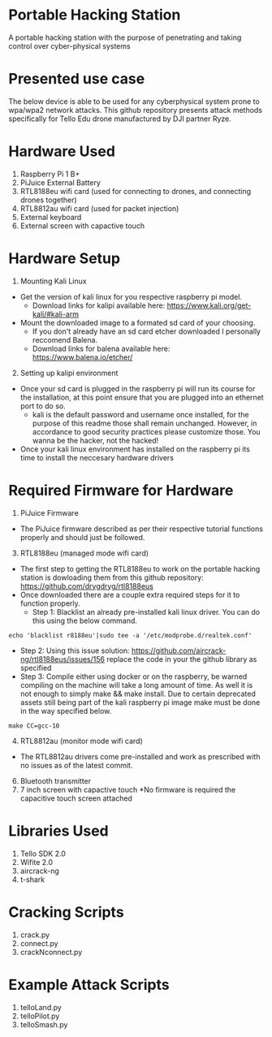# Portable Hacking Station
A portable hacking station with the purpose of penetrating and taking control over cyber-physical systems

# Presented use case
The below device is able to be used for any cyberphysical system prone to wpa/wpa2 network attacks. This github repository presents attack methods specifically for Tello Edu drone manufactured by DJI partner Ryze.

# Hardware Used
1) Raspberry Pi 1 B+
2) PiJuice External Battery
3) RTL8188eu wifi card (used for connecting to drones, and connecting drones together)
4) RTL8812au wifi card (used for packet injection)
5) External keyboard
6) External screen with capactive touch

# Hardware Setup
1) Mounting Kali Linux
* Get the version of kali linux for you respective raspberry pi model. 
  * Download links for kalipi available here: https://www.kali.org/get-kali/#kali-arm 
* Mount the downloaded image to a formated sd card of your choosing.
  * If you don't already have an sd card etcher downloaded I personally reccomend Balena.
  * Download links for balena available here: https://www.balena.io/etcher/
2) Setting up kalipi environment 
* Once your sd card is plugged in the raspberry pi will run its course for the installation, at this point ensure that you are plugged into an ethernet port to do so. 
  * kali is the default password and username once installed, for the purpose of this readme those shall remain unchanged. However, in accordance to good security practices please customize those. You wanna be the hacker, not the hacked!
* Once your kali linux environment has installed on the raspberry pi its time to install the neccesary hardware drivers

# Required Firmware for Hardware
1) PiJuice Firmware
* The PiJuice firmware described as per their respective tutorial functions properly and should just be followed. 
3) RTL8188eu (managed mode wifi card)
* The first step to getting the RTL8188eu to work on the portable hacking station is dowloading them from this github repository: https://github.com/drygdryg/rtl8188eus
* Once downloaded there are a couple extra required steps for it to function properly.
  * Step 1: Blacklist an already pre-installed kali linux driver. You can do this using the below command.
 ```
 echo 'blacklist r8188eu'|sudo tee -a '/etc/modprobe.d/realtek.conf'
 ```
  * Step 2: Using this issue solution: https://github.com/aircrack-ng/rtl8188eus/issues/156 replace the code in your the github library as specified 
  * Step 3: Compile either using docker or on the raspberry, be warned compiling on the machine will take a long amount of time. As well it is not enough to simply make && make install. Due to certain deprecated assets still being part of the kali raspberry pi image make must be done in the way specified below.
```
make CC=gcc-10
```
4) RTL8812au (monitor mode wifi card)
* The RTL8812au drivers come pre-installed and work as prescribed with no issues as of the latest commit. 
6) Bluetooth transmitter
7) 7 inch screen with capactive touch
*No firmware is required the capacitive touch screen attached 

# Libraries Used
1) Tello SDK 2.0
2) Wifite 2.0
3) aircrack-ng
4) t-shark

# Cracking Scripts
1) crack.py
2) connect.py
3) crackNconnect.py

# Example Attack Scripts
1) telloLand.py
2) telloPilot.py
3) telloSmash.py
